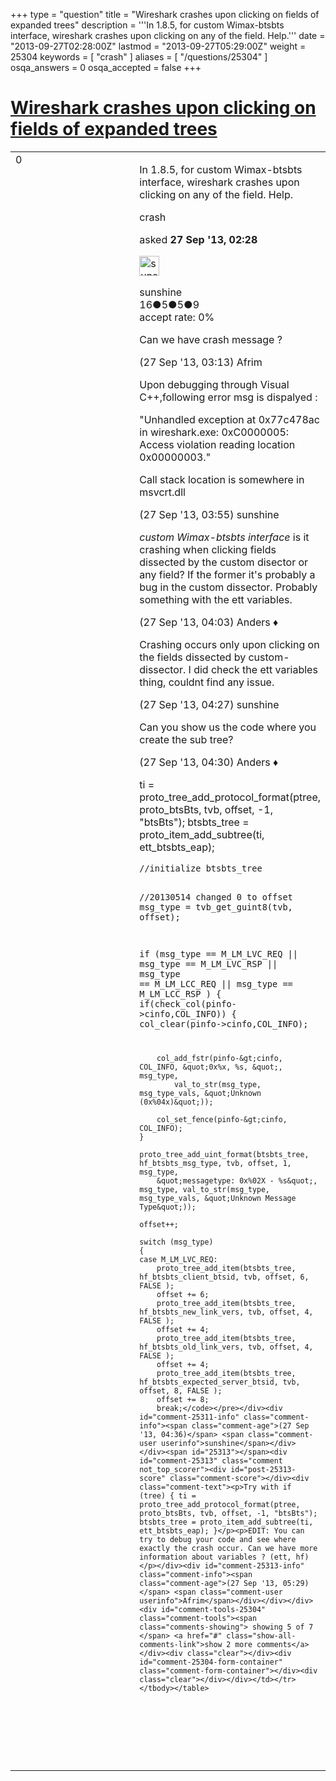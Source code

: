 +++
type = "question"
title = "Wireshark crashes upon clicking on fields of expanded trees"
description = '''In 1.8.5, for custom Wimax-btsbts interface, wireshark crashes upon clicking on any of the field. Help.'''
date = "2013-09-27T02:28:00Z"
lastmod = "2013-09-27T05:29:00Z"
weight = 25304
keywords = [ "crash" ]
aliases = [ "/questions/25304" ]
osqa_answers = 0
osqa_accepted = false
+++

<div class="headNormal">

# [Wireshark crashes upon clicking on fields of expanded trees](/questions/25304/wireshark-crashes-upon-clicking-on-fields-of-expanded-trees)

</div>

<div id="main-body">

<div id="askform">

<table id="question-table" style="width:100%;"><colgroup><col style="width: 50%" /><col style="width: 50%" /></colgroup><tbody><tr class="odd"><td style="width: 30px; vertical-align: top"><div class="vote-buttons"><span id="post-25304-upvote" class="ajax-command post-vote up" rel="nofollow" title="I like this post (click again to cancel)"> </span><div id="post-25304-score" class="post-score" title="current number of votes">0</div><span id="post-25304-downvote" class="ajax-command post-vote down" rel="nofollow" title="I dont like this post (click again to cancel)"> </span> <span id="favorite-mark" class="ajax-command favorite-mark" rel="nofollow" title="mark/unmark this question as favorite (click again to cancel)"> </span><div id="favorite-count" class="favorite-count"></div></div></td><td><div id="item-right"><div class="question-body"><p>In 1.8.5, for custom Wimax-btsbts interface, wireshark crashes upon clicking on any of the field. Help.</p></div><div id="question-tags" class="tags-container tags"><span class="post-tag tag-link-crash" rel="tag" title="see questions tagged &#39;crash&#39;">crash</span></div><div id="question-controls" class="post-controls"></div><div class="post-update-info-container"><div class="post-update-info post-update-info-user"><p>asked <strong>27 Sep '13, 02:28</strong></p><img src="https://secure.gravatar.com/avatar/dd64de546bcf7652a4faed163ff02df0?s=32&amp;d=identicon&amp;r=g" class="gravatar" width="32" height="32" alt="sunshine&#39;s gravatar image" /><p><span>sunshine</span><br />
<span class="score" title="16 reputation points">16</span><span title="5 badges"><span class="badge1">●</span><span class="badgecount">5</span></span><span title="5 badges"><span class="silver">●</span><span class="badgecount">5</span></span><span title="9 badges"><span class="bronze">●</span><span class="badgecount">9</span></span><br />
<span class="accept_rate" title="Rate of the user&#39;s accepted answers">accept rate:</span> <span title="sunshine has no accepted answers">0%</span></p></div></div><div id="comments-container-25304" class="comments-container"><span id="25306"></span><div id="comment-25306" class="comment"><div id="post-25306-score" class="comment-score"></div><div class="comment-text"><p>Can we have crash message ?</p></div><div id="comment-25306-info" class="comment-info"><span class="comment-age">(27 Sep '13, 03:13)</span> <span class="comment-user userinfo">Afrim</span></div></div><span id="25307"></span><div id="comment-25307" class="comment"><div id="post-25307-score" class="comment-score"></div><div class="comment-text"><p>Upon debugging through Visual C++,following error msg is dispalyed :</p><p>"Unhandled exception at 0x77c478ac in wireshark.exe: 0xC0000005: Access violation reading location 0x00000003."</p><p>Call stack location is somewhere in msvcrt.dll</p></div><div id="comment-25307-info" class="comment-info"><span class="comment-age">(27 Sep '13, 03:55)</span> <span class="comment-user userinfo">sunshine</span></div></div><span id="25308"></span><div id="comment-25308" class="comment"><div id="post-25308-score" class="comment-score"></div><div class="comment-text"><p><em>custom Wimax-btsbts interface</em> is it crashing when clicking fields dissected by the custom disector or any field? If the former it's probably a bug in the custom dissector. Probably something with the ett variables.</p></div><div id="comment-25308-info" class="comment-info"><span class="comment-age">(27 Sep '13, 04:03)</span> <span class="comment-user userinfo">Anders ♦</span></div></div><span id="25309"></span><div id="comment-25309" class="comment"><div id="post-25309-score" class="comment-score"></div><div class="comment-text"><p>Crashing occurs only upon clicking on the fields dissected by custom-dissector. I did check the ett variables thing, couldnt find any issue.</p></div><div id="comment-25309-info" class="comment-info"><span class="comment-age">(27 Sep '13, 04:27)</span> <span class="comment-user userinfo">sunshine</span></div></div><span id="25310"></span><div id="comment-25310" class="comment"><div id="post-25310-score" class="comment-score"></div><div class="comment-text"><p>Can you show us the code where you create the sub tree?</p></div><div id="comment-25310-info" class="comment-info"><span class="comment-age">(27 Sep '13, 04:30)</span> <span class="comment-user userinfo">Anders ♦</span></div></div><span id="25311"></span><div id="comment-25311" class="comment not_top_scorer"><div id="post-25311-score" class="comment-score"></div><div class="comment-text"><p>ti = proto_tree_add_protocol_format(ptree, proto_btsBts, tvb, offset, -1, "btsBts"); btsbts_tree = proto_item_add_subtree(ti, ett_btsbts_eap);</p><pre><code>//initialize btsbts_tree

//20130514 changed 0 to offset
msg_type = tvb_get_guint8(tvb, offset);

if (msg_type == M_LM_LVC_REQ || msg_type == M_LM_LVC_RSP || msg_type == M_LM_LCC_REQ || msg_type == M_LM_LCC_RSP )
{
if(check_col(pinfo-&gt;cinfo,COL_INFO))
{
col_clear(pinfo-&gt;cinfo,COL_INFO);

        col_add_fstr(pinfo-&gt;cinfo, COL_INFO, &quot;0x%x, %s, &quot;, msg_type,
            val_to_str(msg_type, msg_type_vals, &quot;Unknown (0x%04x)&quot;));

        col_set_fence(pinfo-&gt;cinfo, COL_INFO);
    }

    proto_tree_add_uint_format(btsbts_tree, hf_btsbts_msg_type, tvb, offset, 1, msg_type,
        &quot;messagetype: 0x%02X - %s&quot;, msg_type, val_to_str(msg_type, msg_type_vals, &quot;Unknown Message Type&quot;));

    offset++;

    switch (msg_type) 
    {
    case M_LM_LVC_REQ:
        proto_tree_add_item(btsbts_tree, hf_btsbts_client_btsid, tvb, offset, 6, FALSE );
        offset += 6;
        proto_tree_add_item(btsbts_tree, hf_btsbts_new_link_vers, tvb, offset, 4, FALSE );
        offset += 4;
        proto_tree_add_item(btsbts_tree, hf_btsbts_old_link_vers, tvb, offset, 4, FALSE );
        offset += 4;
        proto_tree_add_item(btsbts_tree, hf_btsbts_expected_server_btsid, tvb, offset, 8, FALSE );
        offset += 8;
        break;</code></pre></div><div id="comment-25311-info" class="comment-info"><span class="comment-age">(27 Sep '13, 04:36)</span> <span class="comment-user userinfo">sunshine</span></div></div><span id="25313"></span><div id="comment-25313" class="comment not_top_scorer"><div id="post-25313-score" class="comment-score"></div><div class="comment-text"><p>Try with if (tree) { ti = proto_tree_add_protocol_format(ptree, proto_btsBts, tvb, offset, -1, "btsBts"); btsbts_tree = proto_item_add_subtree(ti, ett_btsbts_eap); }</p><p>EDIT: You can try to debug your code and see where exactly the crash occur. Can we have more information about variables ? (ett, hf)</p></div><div id="comment-25313-info" class="comment-info"><span class="comment-age">(27 Sep '13, 05:29)</span> <span class="comment-user userinfo">Afrim</span></div></div></div><div id="comment-tools-25304" class="comment-tools"><span class="comments-showing"> showing 5 of 7 </span> <a href="#" class="show-all-comments-link">show 2 more comments</a></div><div class="clear"></div><div id="comment-25304-form-container" class="comment-form-container"></div><div class="clear"></div></div></td></tr></tbody></table>

</div>

</div>

